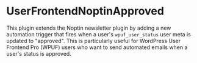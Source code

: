 # UserFrontendNoptinApproved
This plugin extends the Noptin newsletter plugin by adding a new automation trigger that fires when a user's `wpuf_user_status` user meta is updated to "approved". This is particularly useful for WordPress User Frontend Pro (WPUF) users who want to send automated emails when a user's status is approved.
